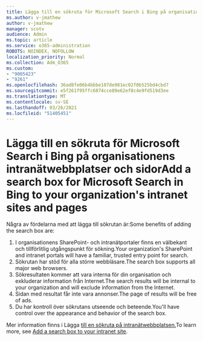 ```yaml
---
title: Lägga till en sökruta för Microsoft Search i Bing på organisationens intranätwebbplatser och sidor
ms.author: v-jmathew
author: v-jmathew
manager: scotv
audience: Admin
ms.topic: article
ms.service: o365-administration
ROBOTS: NOINDEX, NOFOLLOW
localization_priority: Normal
ms.collection: Adm_O365
ms.custom:
- "9005423"
- "9261"
ms.openlocfilehash: 36ad8fe06b4bbbe107de981ec02f0b525bd4cbd7
ms.sourcegitcommit: e5f261f95ffc6074cce89e62ef8c4e9fd519d3ee
ms.translationtype: MT
ms.contentlocale: sv-SE
ms.lasthandoff: 03/26/2021
ms.locfileid: "51405451"
---
```

# <a name="add-a-search-box-for-microsoft-search-in-bing-to-your-organizations-intranet-sites-and-pages"></a><span data-ttu-id="18c0a-102">Lägga till en sökruta för Microsoft Search i Bing på organisationens intranätwebbplatser och sidor</span><span class="sxs-lookup"><span data-stu-id="18c0a-102">Add a search box for Microsoft Search in Bing to your organization's intranet sites and pages</span></span>

<span data-ttu-id="18c0a-103">Några av fördelarna med att lägga till sökrutan är:</span><span class="sxs-lookup"><span data-stu-id="18c0a-103">Some benefits of adding the search box are:</span></span>

1. <span data-ttu-id="18c0a-104">I organisationens SharePoint- och intranätportaler finns en välbekant och tillförlitlig utgångspunkt för sökning.</span><span class="sxs-lookup"><span data-stu-id="18c0a-104">Your organization's SharePoint and intranet portals will have a familiar, trusted entry point for search.</span></span>
2. <span data-ttu-id="18c0a-105">Sökrutan har stöd för alla större webbläsare.</span><span class="sxs-lookup"><span data-stu-id="18c0a-105">The search box supports all major web browsers.</span></span>
3. <span data-ttu-id="18c0a-106">Sökresultaten kommer att vara interna för din organisation och exkluderar information från Internet.</span><span class="sxs-lookup"><span data-stu-id="18c0a-106">The search results will be internal to your organization and will exclude information from the Internet.</span></span>
4. <span data-ttu-id="18c0a-107">Sidan med resultat får inte vara annonser.</span><span class="sxs-lookup"><span data-stu-id="18c0a-107">The page of results will be free of ads.</span></span>
5. <span data-ttu-id="18c0a-108">Du har kontroll över sökrutans utseende och beteende.</span><span class="sxs-lookup"><span data-stu-id="18c0a-108">You'll have control over the appearance and behavior of the search box.</span></span>

<span data-ttu-id="18c0a-109">Mer information finns i Lägga [till en sökruta på intranätwebbplatsen.](https://go.microsoft.com/fwlink/?linkid=2151387)</span><span class="sxs-lookup"><span data-stu-id="18c0a-109">To learn more, see [Add a search box to your intranet site](https://go.microsoft.com/fwlink/?linkid=2151387).</span></span>
